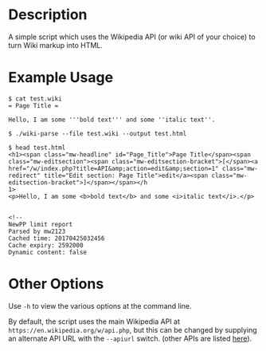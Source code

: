# Description

A simple script which uses the Wikipedia API (or wiki API of your choice) to turn Wiki markup into HTML.

# Example Usage

```shell
$ cat test.wiki
= Page Title =

Hello, I am some '''bold text''' and some ''italic text''.

$ ./wiki-parse --file test.wiki --output test.html

$ head test.html
<h1><span class="mw-headline" id="Page_Title">Page Title</span><span class="mw-editsection"><span class="mw-editsection-bracket">[</span><a href="/w/index.php?title=API&amp;action=edit&amp;section=1" class="mw-redirect" title="Edit section: Page Title">edit</a><span class="mw-editsection-bracket">]</span></span></h
1>
<p>Hello, I am some <b>bold text</b> and some <i>italic text</i>.</p>


<!--
NewPP limit report
Parsed by mw2123
Cached time: 20170425032456
Cache expiry: 2592000
Dynamic content: false
```

# Other Options

Use `-h` to view the various options at the command line.

By default, the script uses the main Wikipedia API at `https://en.wikipedia.org/w/api.php`, but this can be changed by supplying an alternate API URL with the `--apiurl` switch. (other APIs are listed [here](https://www.mediawiki.org/wiki/API:Main_page)).
